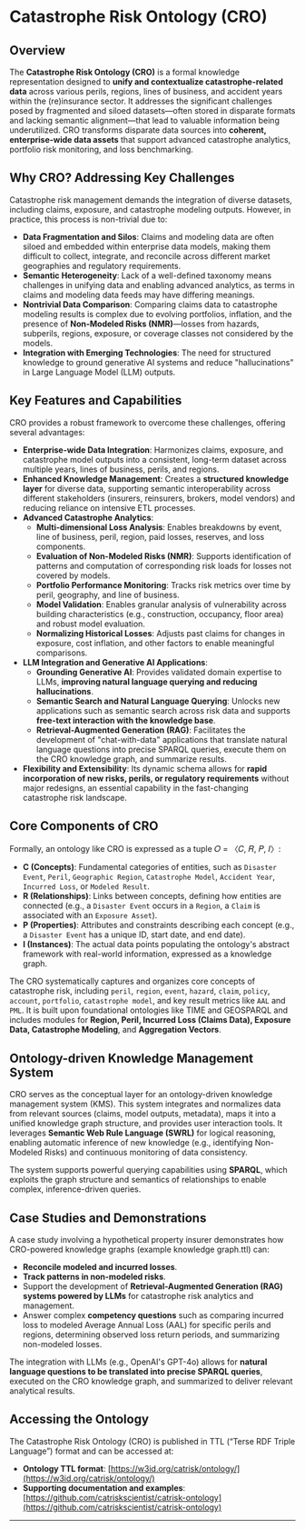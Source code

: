 

# Catastrophe Risk Ontology (CRO)

## Overview

The **Catastrophe Risk Ontology (CRO)** is a formal knowledge representation designed to **unify and contextualize catastrophe-related data** across various perils, regions, lines of business, and accident years within the (re)insurance sector. It addresses the significant challenges posed by fragmented and siloed datasets—often stored in disparate formats and lacking semantic alignment—that lead to valuable information being underutilized. CRO transforms disparate data sources into **coherent, enterprise-wide data assets** that support advanced catastrophe analytics, portfolio risk monitoring, and loss benchmarking.

## Why CRO? Addressing Key Challenges

Catastrophe risk management demands the integration of diverse datasets, including claims, exposure, and catastrophe modeling outputs. However, in practice, this process is non-trivial due to:
*   **Data Fragmentation and Silos**: Claims and modeling data are often siloed and embedded within enterprise data models, making them difficult to collect, integrate, and reconcile across different market geographies and regulatory requirements.
*   **Semantic Heterogeneity**: Lack of a well-defined taxonomy means challenges in unifying data and enabling advanced analytics, as terms in claims and modeling data feeds may have differing meanings.
*   **Nontrivial Data Comparison**: Comparing claims data to catastrophe modeling results is complex due to evolving portfolios, inflation, and the presence of **Non-Modeled Risks (NMR)**—losses from hazards, subperils, regions, exposure, or coverage classes not considered by the models.
*   **Integration with Emerging Technologies**: The need for structured knowledge to ground generative AI systems and reduce "hallucinations" in Large Language Model (LLM) outputs.

## Key Features and Capabilities

CRO provides a robust framework to overcome these challenges, offering several advantages:

*   **Enterprise-wide Data Integration**: Harmonizes claims, exposure, and catastrophe model outputs into a consistent, long-term dataset across multiple years, lines of business, perils, and regions.
*   **Enhanced Knowledge Management**: Creates a **structured knowledge layer** for diverse data, supporting semantic interoperability across different stakeholders (insurers, reinsurers, brokers, model vendors) and reducing reliance on intensive ETL processes.
*   **Advanced Catastrophe Analytics**:
    *   **Multi-dimensional Loss Analysis**: Enables breakdowns by event, line of business, peril, region, paid losses, reserves, and loss components.
    *   **Evaluation of Non-Modeled Risks (NMR)**: Supports identification of patterns and computation of corresponding risk loads for losses not covered by models.
    *   **Portfolio Performance Monitoring**: Tracks risk metrics over time by peril, geography, and line of business.
    *   **Model Validation**: Enables granular analysis of vulnerability across building characteristics (e.g., construction, occupancy, floor area) and robust model evaluation.
    *   **Normalizing Historical Losses**: Adjusts past claims for changes in exposure, cost inflation, and other factors to enable meaningful comparisons.
*   **LLM Integration and Generative AI Applications**:
    *   **Grounding Generative AI**: Provides validated domain expertise to LLMs, **improving natural language querying and reducing hallucinations**.
    *   **Semantic Search and Natural Language Querying**: Unlocks new applications such as semantic search across risk data and supports **free-text interaction with the knowledge base**.
    *   **Retrieval-Augmented Generation (RAG)**: Facilitates the development of "chat-with-data" applications that translate natural language questions into precise SPARQL queries, execute them on the CRO knowledge graph, and summarize results.
*   **Flexibility and Extensibility**: Its dynamic schema allows for **rapid incorporation of new risks, perils, or regulatory requirements** without major redesigns, an essential capability in the fast-changing catastrophe risk landscape.

## Core Components of CRO

Formally, an ontology like CRO is expressed as a tuple 𝑂 = 〈𝐶, 𝑅, 𝑃, 𝐼〉:
*   **C (Concepts)**: Fundamental categories of entities, such as `Disaster Event`, `Peril`, `Geographic Region`, `Catastrophe Model`, `Accident Year`, `Incurred Loss`, or `Modeled Result`.
*   **R (Relationships)**: Links between concepts, defining how entities are connected (e.g., a `Disaster Event` occurs in a `Region`, a `Claim` is associated with an `Exposure Asset`).
*   **P (Properties)**: Attributes and constraints describing each concept (e.g., a `Disaster Event` has a unique ID, start date, and end date).
*   **I (Instances)**: The actual data points populating the ontology's abstract framework with real-world information, expressed as a knowledge graph.

The CRO systematically captures and organizes core concepts of catastrophe risk, including `peril`, `region`, `event`, `hazard`, `claim`, `policy`, `account`, `portfolio`, `catastrophe model`, and key result metrics like `AAL` and `PML`. It is built upon foundational ontologies like TIME and GEOSPARQL and includes modules for **Region, Peril, Incurred Loss (Claims Data), Exposure Data, Catastrophe Modeling**, and **Aggregation Vectors**.

## Ontology-driven Knowledge Management System

CRO serves as the conceptual layer for an ontology-driven knowledge management system (KMS). This system integrates and normalizes data from relevant sources (claims, model outputs, metadata), maps it into a unified knowledge graph structure, and provides user interaction tools. It leverages **Semantic Web Rule Language (SWRL)** for logical reasoning, enabling automatic inference of new knowledge (e.g., identifying Non-Modeled Risks) and continuous monitoring of data consistency.

The system supports powerful querying capabilities using **SPARQL**, which exploits the graph structure and semantics of relationships to enable complex, inference-driven queries.

## Case Studies and Demonstrations

A case study involving a hypothetical property insurer demonstrates how CRO-powered knowledge graphs (example knowledge graph.ttl) can:
*   **Reconcile modeled and incurred losses**.
*   **Track patterns in non-modeled risks**.
*   Support the development of **Retrieval-Augmented Generation (RAG) systems powered by LLMs** for catastrophe risk analytics and management.
*   Answer complex **competency questions** such as comparing incurred loss to modeled Average Annual Loss (AAL) for specific perils and regions, determining observed loss return periods, and summarizing non-modeled losses.

The integration with LLMs (e.g., OpenAI's GPT-4o) allows for **natural language questions to be translated into precise SPARQL queries**, executed on the CRO knowledge graph, and summarized to deliver relevant analytical results.

## Accessing the Ontology

The Catastrophe Risk Ontology (CRO) is published in TTL (“Terse RDF Triple Language”) format and can be accessed at:
*   **Ontology TTL format**: [https://w3id.org/catrisk/ontology/](https://w3id.org/catrisk/ontology/)
*   **Supporting documentation and examples**: [https://github.com/catriskscientist/catrisk-ontology](https://github.com/catriskscientist/catrisk-ontology)


---
